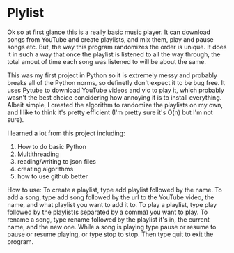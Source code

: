 # Plylist

Ok so at first glance this is a really basic music player. It can download songs from YouTube and create playlists, and mix them, play and pause songs etc. But, the way this program randomizes the order is unique. It does it in such a way that once the playlist is listened to all the way through, the total amout of time each song was listened to will be about the same.

This was my first project in Python so it is extremely messy and probably breaks all of the Python norms, so definetly don't expect it to be bug free. It uses Pytube to download YouTube videos and vlc to play it, which probably wasn't the best choice concidering how annoying it is to install everything. Albeit simple, I created the algorithm to randomize the playlists on my own, and I like to think it's pretty efficient (I'm pretty sure it's O(n) but I'm not sure).

I learned a lot from this project including:
1. How to do basic Python
2. Multithreading
3. reading/writing to json files
4. creating algorithms
5. how to use github better

How to use: To create a playlist, type add playlist followed by the name. To add a song, type add song followed by the url to the YouTube video, the name, and what playlist you want to add it to. To play a playlist, type play followed by the playlist(s separated by a comma) you want to play. To rename a song, type rename followed by the playlist it's in, the current name, and the new one. While a song is playing type pause or resume to pause or resume playing, or type stop to stop. Then type quit to exit the program.
